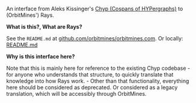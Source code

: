 An interface from Aleks Kissinger's [Chyp (Cospans of HYPergraphs)](https://github.com/akissinger/chyp) to (OrbitMines') Rays.

**What is this?, What are Rays?**

See the `README.md` at [github.com/orbitmines/orbitmines.com](https://github.com/orbitmines/orbitmines.com). Or locally: [README.md](../../../../README.md)

**Why is this interface here?**

Note that this is mainly here for reference to the existing Chyp codebase - for anyone who understands that structure, to quickly translate that knowledge into how Rays work. - Other than that functionality, everything here should be considered as deprecated. Or considered as a legacy translation, which will be accessibly through OrbitMines.